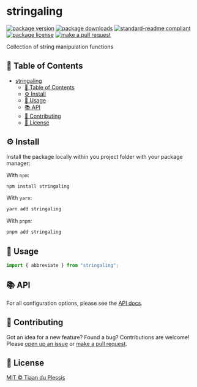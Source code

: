 # stringaling

[![package version](https://img.shields.io/npm/v/stringaling.svg?style=flat-square)](https://npmjs.org/package/stringaling)
[![package downloads](https://img.shields.io/npm/dm/stringaling.svg?style=flat-square)](https://npmjs.org/package/stringaling)
[![standard-readme compliant](https://img.shields.io/badge/readme%20style-standard-brightgreen.svg?style=flat-square)](https://github.com/RichardLitt/standard-readme)
[![package license](https://img.shields.io/npm/l/stringaling.svg?style=flat-square)](https://npmjs.org/package/stringaling)
[![make a pull request](https://img.shields.io/badge/PRs-welcome-brightgreen.svg?style=flat-square)](http://makeapullrequest.com)

Collection of string manipulation functions

## 📖 Table of Contents

- [stringaling](#stringaling)
  - [📖 Table of Contents](#-table-of-contents)
  - [⚙️ Install](#️-install)
  - [📖 Usage](#-usage)
  - [📚 API](#-api)
  - [💬 Contributing](#-contributing)
  - [🪪 License](#-license)

## ⚙️ Install

Install the package locally within you project folder with your package manager:

With `npm`:

```sh
npm install stringaling
```

With `yarn`:

```sh
yarn add stringaling
```

With `pnpm`:

```sh
pnpm add stringaling
```

## 📖 Usage

```ts
import { abbreviate } from "stringaling";
```

## 📚 API

For all configuration options, please see the
[API docs](https://paka.dev/npm/stringaling).

## 💬 Contributing

Got an idea for a new feature? Found a bug? Contributions are welcome! Please
[open up an issue](https://github.com/tiaanduplessis/stringaling/issues) or
[make a pull request](https://makeapullrequest.com/).

## 🪪 License

[MIT © Tiaan du Plessis](./LICENSE)
